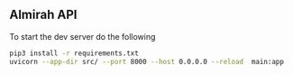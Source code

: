 ## Almirah API

To start the dev server do the following
```bash
pip3 install -r requirements.txt
uvicorn --app-dir src/ --port 8000 --host 0.0.0.0 --reload  main:app
```